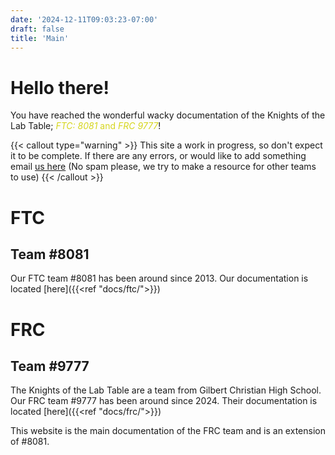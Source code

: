 ```yaml
---
date: '2024-12-11T09:03:23-07:00'
draft: false
title: 'Main'
---
```



# Hello there!

You have reached the wonderful wacky documentation of the Knights of the Lab Table; <span style="color:#d6d61e;">*FTC: 8081* and *FRC 9777*</span>!

{{< callout type="warning" >}}
  This site a work in progress, so don't expect it to be complete. If there are any errors, or would like to add something email [us here](mailto:knights8081@gcsaz.org) 
  (No spam please, we try to make a resource for other teams to use)
{{< /callout >}}

# FTC

## Team #8081

Our FTC team #8081 has been around since 2013. Our documentation is located [here]({{<ref "docs/ftc/">}})

# FRC

## Team #9777

The Knights of the Lab Table are a team from Gilbert Christian High School. Our FRC team #9777 has been around since 2024. Their documentation is located [here]({{<ref "docs/frc/">}})

This website is the main documentation of the FRC team and is an extension of #8081.